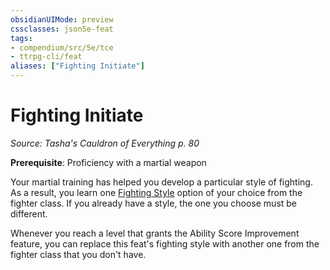 ```yaml
---
obsidianUIMode: preview
cssclasses: json5e-feat
tags:
- compendium/src/5e/tce
- ttrpg-cli/feat
aliases: ["Fighting Initiate"]
---
```

# Fighting Initiate
*Source: Tasha's Cauldron of Everything p. 80*  

**Prerequisite**: Proficiency with a martial weapon

Your martial training has helped you develop a particular style of fighting. As a result, you learn one [Fighting Style](/3-Mechanics/CLI/optional-features/list-fighting-style-fighter.md) option of your choice from the fighter class. If you already have a style, the one you choose must be different.

Whenever you reach a level that grants the Ability Score Improvement feature, you can replace this feat's fighting style with another one from the fighter class that you don't have.